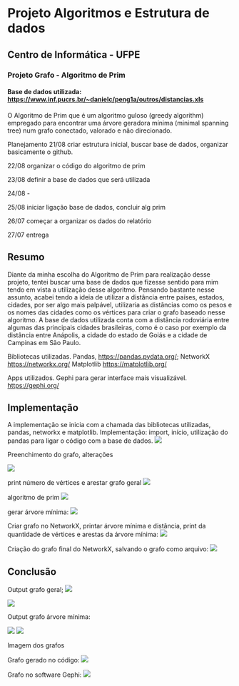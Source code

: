 # Projeto Algoritmos e Estrutura de dados
## Centro de Informática - UFPE
### Projeto Grafo - Algoritmo de Prim 
#### Base de dados utilizada: https://www.inf.pucrs.br/~danielc/peng1a/outros/distancias.xls

O Algoritmo de Prim que é um algoritmo guloso (greedy algorithm) empregado para encontrar uma árvore geradora mínima (minimal spanning tree) num grafo conectado, valorado e não direcionado.

Planejamento
21/08 criar estrutura inicial, buscar base de dados, organizar basicamente o github.

22/08 organizar o código do algoritmo de prim

23/08 definir a base de dados que será utilizada

24/08 - 

25/08 iniciar ligação base de dados, concluir alg prim

26/07 começar a organizar os dados do relatório

27/07 entrega

## Resumo

Diante da minha escolha do Algoritmo de Prim para realização desse projeto, tentei buscar uma base de dados que fizesse sentido para mim tendo em vista a utilização desse algoritmo. Pensando bastante nesse assunto, acabei tendo a ideia de utilizar a distância entre países, estados, cidades, por ser algo mais palpável, utilizaria as distâncias como os pesos e os nomes das cidades como os vértices para criar o grafo baseado nesse algoritmo.
A base de dados utilizada conta com a distância rodoviária entre algumas das principais cidades brasileiras, como é o caso por exemplo da distância entre Anápolis, a cidade do estado de Goiás e a cidade de Campinas em São Paulo.

Bibliotecas utilizadas. 
Pandas, <https://pandas.pydata.org/>;
NetworkX <https://networkx.org/>
Matplotlib <https://matplotlib.org/>

Apps utilizados.
Gephi para gerar interface mais visualizável.
<https://gephi.org/>


## Implementação

A implementação se inicia com a chamada das bibliotecas utilizadas, pandas, networkx e matplotlib.
Implementação:
import, início, utilização do pandas para ligar o código com a base de dados.
<img src="/assets/img1.png">

Preenchimento do grafo, alterações

<img src="/assets/img2.png">

print número de vértices e arestar grafo geral
<img src="/assets/img3.png">

algoritmo de prim 
<img src="/assets/img4.png">

gerar árvore mínima:
<img src="/assets/img5.png">

Criar grafo no NetworkX, printar árvore mínima e distância, print da quantidade de vértices e arestas da árvore mínima:
<img src="/assets/img6.png">

Criação do grafo final do NetworkX, salvando o grafo como arquivo:
<img src="/assets/img7.png">


## Conclusão

Output grafo geral;
<img src="/assets/output1.png">

<img src= "/assets/output2.png">

Output grafo árvore mínima:

<img src="/assets/output3.png">

<img src="/assets/output4.png">


Imagem dos grafos

Grafo gerado no código: 
<img src="/assets/grafo1.png">

Grafo no software Gephi: 
<img src="/assets/grafo.png">


